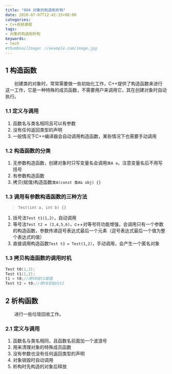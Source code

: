 ```yaml
---
title: "004 对象的构造和析构"
date: 2020-07-07T12:42:15+08:00
categories:
- C++视频课程
tags:
- 对象的构造和析构
keywords:
- tech
#thumbnailImage: //example.com/image.jpg
---
```


<!--more-->
## 1 构造函数

　　创建类的对象时，常常需要做一些初始化工作，C++提供了构造函数来进行这一工作，它是一种特殊的成员函数，不需要用户来调用它，其在创建对象时自动执行。

### 1.1 定义与调用

1. 函数名与类名相同且可以有参数
2. 没有任何返回类型的声明
3. 一般情况下C++编译器会自动调用构造函数，某些情况下也需要手动调用

### 1.2 构造函数的分类

1. 无参数构造函数，创建对象时只写变量名会调用`类A a`，注意变量名后不用写括号
2. 有参数构造函数
3. 拷贝(赋值)构造函数`类A(const 类A& obj) {}`

### 1.3 调用有参数构造函数的三种方法  

> `Test(int a, int b) {}`

1. 括号法`Test t1(1,2)`，自动调用
2. 等号法`Test t2 = (3,4,5,6)`，c++对等号符功能增强，会调用只有一个参数的构造函数，参数传递逗号表达式最后一个元素（逗号表达式最后一个值为整个表达式的值）
3. 直接调用构造函数`Test t3 = Test(1,2)`，手动调用，会产生一个匿名对象

### 1.3 拷贝构造函数的调用时机

```cpp
Test t0(1,2);
Test t1(1,2);
t1 = t0;//用t0给t1赋值
Test t2 = t0;//用t0初始化t2
```

## 2 析构函数

　　进行一些垃圾回收工作。

### 2.1 定义与调用

1. 函数名与类名相同，且函数名前面加一个波浪号
2. 用来清理对象的特殊成员函数
3. 没有参数也没有任何返回类型的声明
4. 对象销毁时自动调用
5. 析构时先构造的对象后释放
